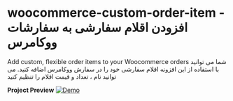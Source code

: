 # woocommerce-custom-order-item - افزودن اقلام سفارشی به سفارشات ووکامرس
Add custom, flexible order items to your Woocommerce orders
شما می توانید با استفاده از این افزونه اقلام سفارشی خود را در سفارش ووکامرس اضافه کنید. می توانید نام ، تعداد و قیمت اقلام را تنظیم کنید


**Project Preview**
[![Demo](https://raw.githubusercontent.com/alihesarian/woocommerce-custom-order-item/master/Screenshot.jpg "Demo")](https://raw.githubusercontent.com/alihesarian/woocommerce-custom-order-item/master/Screenshot.jpg "Demo")
